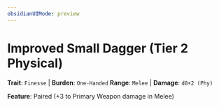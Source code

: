 ```yaml
---
obsidianUIMode: preview
---
```

# Improved Small Dagger (Tier 2 Physical)

**Trait**: `Finesse` | **Burden**: `One-Handed`
**Range**: `Melee` | **Damage**: `d8+2 (Phy)`

**Feature**: Paired (+3 to Primary Weapon damage in Melee)
